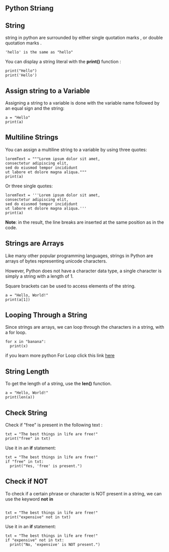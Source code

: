 ## Python Striang 

## String 

string in python are surrounded by either single quotation marks , or double quotation marks .

```
'hello' is the same as "hello"

```

You can display a string literal with the **print()**  function :

```
print("Hello")
print('Hello')

```


## Assign string to a Variable 

Assigning a string to a variable is done with the variable name followed by an equal sign and the string:

```
a = "Hello"
print(a)

```

## Multiline Strings

You can assign a multiline string to a variable by using three quotes:

```
loremText = """Lorem ipsum dolor sit amet,
consectetur adipiscing elit,
sed do eiusmod tempor incididunt
ut labore et dolore magna aliqua."""
print(a)

```
Or three single quotes:

```
loremText = '''Lorem ipsum dolor sit amet,
consectetur adipiscing elit,
sed do eiusmod tempor incididunt
ut labore et dolore magna aliqua.'''
print(a)

```

**Note**: in the result, the line breaks are inserted at the same position as in the code.


## Strings are Arrays

Like many other popular programming languages, strings in Python are arrays of bytes representing unicode characters.

However, Python does not have a character data type, a single character is simply a string with a length of 1.

Square brackets can be used to access elements of the string.

```
a = "Hello, World!"
print(a[1])

```


## Looping Through a String

Since strings are arrays, we can loop through the characters in a string, with a for loop.

```
for x in "banana":
  print(x)

```

if you learn more python For Loop click this link <a href="https://www.w3schools.com/python/python_for_loops.asp">here</a>


## String Length

To get the length of a string, use the **len()** function.

```
a = "Hello, World!"
print(len(a))

```


## Check String

Check if "free" is present in the following text :‌

```
txt = "The best things in life are free!"
print("free" in txt)

```

Use it in an **if** statement:

```
txt = "The best things in life are free!"
if "free" in txt:
  print("Yes, 'free' is present.")

```

## Check if NOT

To check if a certain phrase or character is NOT present in a string, we can use the keyword **not** **in**


```

txt = "The best things in life are free!"
print("expensive" not in txt)

```

Use it in an **if** statement:

```
txt = "The best things in life are free!"
if "expensive" not in txt:
  print("No, 'expensive' is NOT present.")

```